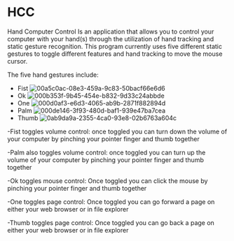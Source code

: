 # HCC
Hand Computer Control Is an application that allows you to control your computer with your hand(s) through the utilization of hand tracking and static gesture recognition. This program currently uses five different static gestures to toggle different features and hand tracking to move the mouse cursor.

The five hand gestures include:
- Fist ![00a5c0ac-08e3-459a-9c83-50bacf66e6d6](https://user-images.githubusercontent.com/18368296/229446008-b3e31e61-9411-40c0-88b9-42efabfec2ae.jpeg)
- Ok ![000b353f-9b45-454e-b832-9d33c24abbde](https://user-images.githubusercontent.com/18368296/229446136-d439caf4-334a-4003-a251-2afde2beb4d4.jpeg)
- One ![000d0af3-e6d3-4065-ab9b-2871f882894d](https://user-images.githubusercontent.com/18368296/229446279-d7f8a34f-1bae-4627-bb72-ebb26ca3d6b7.jpeg)
- Palm ![000de146-3f93-480d-baf1-939e47ba7cea](https://user-images.githubusercontent.com/18368296/229446399-cba7983b-33db-416f-8007-6541b286748f.jpeg)
- Thumb ![0ab9da9a-2355-4ca0-93e8-02b6763a604c](https://user-images.githubusercontent.com/18368296/229446516-0f526fa3-edc9-4f39-9f68-0fa72efed56c.jpeg)

-Fist toggles volume control: once toggled you can turn down the volume of your computer by pinching your pointer finger and thumb together 

-Palm also toggles volume control: once toggled you can turn up the volume of your computer by pinching your pointer finger and thumb together

-Ok toggles mouse control: Once toggled you can click the mouse by pinching your pointer finger and thumb together

-One toggles page control: Once toggled you can go forward a page on either your web browser or in file explorer

-Thumb toggles page control: Once toggled you can go back a page on either your web browser or in file explorer
